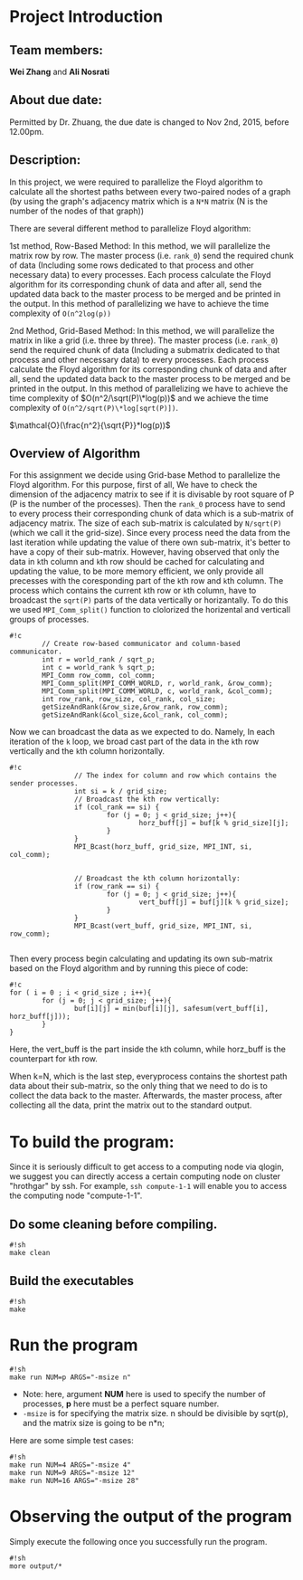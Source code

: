 # Project Introduction

## Team members: 

**Wei Zhang** and **Ali Nosrati**

## About due date:

Permitted by Dr. Zhuang, the due date is changed to Nov 2nd, 2015, before 12.00pm.

## Description: 

In this project, we were required to parallelize the Floyd algorithm to
calculate all the shortest paths between every two-paired nodes of a graph (by
using the graph's adjacency matrix which is a `N*N` matrix (N is the number
of the nodes of that graph))

There are several different method to parallelize Floyd algorithm:

1st method, Row-Based Method: In this method, we will parallelize the matrix
row by row. The master process (i.e. `rank_0`) send the required chunk of data 
(Including some rows dedicated to that process and other necessary data) to 
every processes. Each process calculate the Floyd algorithm for its corresponding 
chunk of data and after all, send the updated data back to the master process to 
be merged and be printed in the output. In this method of parallelizing we have 
to achieve the time complexity of `O(n^2log(p))`

2nd Method, Grid-Based Method: In this method, we will parallelize the matrix
in like a grid (i.e. three by three). The master process (i.e. `rank_0`) send 
the required chunk of data (Including a submatrix dedicated to that process 
and other necessary data) to every processes. Each process calculate the Floyd 
algorithm for its corresponding chunk of data and after all, send the updated 
data back to the master process to be merged and be printed in the output. 
In this method of parallelizing we have to achieve the time complexity of 
$`O(n^2/\sqrt(P)\*log(p))`$ and we achieve the time complexity of `O(n^2/sqrt(P)\*log[sqrt(P)])`.

$`\mathcal{O}(\frac{n^2}{\sqrt{P}}*log(p))`$

## Overview of Algorithm 
For this assignment we decide using Grid-base Method to parallelize the Floyd 
algorithm.  For this purpose, first of all, We have to check the dimension of 
the adjacency matrix to see if it is divisable by root square of P (P
is the number of the processes). Then the `rank_0` process have to send to every
process their corresponding chunk of data which is a sub-matrix of adjacency
matrix. The size of each sub-matrix is calculated by `N/sqrt(P)`(which we call 
it the grid-size). Since every process need the data from the last iteration while updating
the value of there own sub-matrix, it's better to have a copy of their sub-matrix. However, having 
observed that only the data in `k`th column and `k`th row should be cached for calculating and updating 
the value, to be more memory efficient, we only provide all precesses with the coresponding part of the
`k`th row and `k`th column. The process which contains the current `k`th row or `k`th column, 
have to broadcast the `sqrt(P)` parts of the data vertically or horizantally. To do this we
used `MPI_Comm_split()` function to clolorized the horizental and verticall groups of
processes. 
```
#!c
		// Create row-based communicator and column-based communicator.
		int r = world_rank / sqrt_p;
		int c = world_rank % sqrt_p;
		MPI_Comm row_comm, col_comm;
		MPI_Comm_split(MPI_COMM_WORLD, r, world_rank, &row_comm);
		MPI_Comm_split(MPI_COMM_WORLD, c, world_rank, &col_comm);
		int row_rank, row_size, col_rank, col_size;
		getSizeAndRank(&row_size,&row_rank, row_comm);
		getSizeAndRank(&col_size,&col_rank, col_comm);

```

Now we can broadcast the data as we expected to do. Namely,
In each iteration of the `k` loop, we broad cast part of the data in the `k`th row vertically
and the `k`th column horizontally.
```
#!c
				// The index for column and row which contains the sender processes.
				int si = k / grid_size;
				// Broadcast the kth row vertically:
				if (col_rank == si) {
						for (j = 0; j < grid_size; j++){
								horz_buff[j] = buf[k % grid_size][j];
						}
				}
				MPI_Bcast(horz_buff, grid_size, MPI_INT, si, col_comm);


				// Broadcast the kth column horizontally:
				if (row_rank == si) {
						for (j = 0; j < grid_size; j++){
								vert_buff[j] = buf[j][k % grid_size];
						}
				}
				MPI_Bcast(vert_buff, grid_size, MPI_INT, si, row_comm);


```


Then every process begin calculating and updating its own 
sub-matrix based on the Floyd algorithm and by running this piece of code:
```
#!c
for ( i = 0 ; i < grid_size ; i++){
		for (j = 0; j < grid_size; j++){
				buf[i][j] = min(buf[i][j], safesum(vert_buff[i], horz_buff[j]));
		}
}
```
Here, the vert_buff is the part inside the `k`th column, while horz_buff is the counterpart for `k`th row.

When k=N, which is the last step, everyprocess contains the shortest path data
about their sub-matrix, so the only thing that we need to do is to collect the
data back to the master. Afterwards, the master process, after collecting all the data, 
print the matrix out to the standard output.


# To build the program:

Since it is seriously difficult to get access to a computing node via qlogin,
we suggest you can directly access a certain computing node on cluster
"hrothgar" by ssh. For example, ```ssh compute-1-1``` will enable you to access
the computing node "compute-1-1".


## Do some cleaning before compiling.

```
#!sh
make clean
```

## Build the executables

```
#!sh
make
```

# Run the program


```
#!sh
make run NUM=p ARGS="-msize n"
```

- Note: here, argument **NUM** here is used to specify the number of processes,
**p** here must be a perfect square number. 
- `-msize` is for specifying the matrix size. n should be divisible by sqrt(p),
  and the matrix size is going to be n\*n;

Here are some simple test cases:
```
#!sh
make run NUM=4 ARGS="-msize 4"
make run NUM=9 ARGS="-msize 12"
make run NUM=16 ARGS="-msize 28"
```


# Observing the output of the program

Simply execute the following once you
successfully run the program.

```
#!sh
more output/*
```
